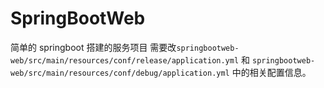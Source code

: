 # SpringBootWeb
简单的 springboot 搭建的服务项目
需要改`springbootweb-web/src/main/resources/conf/release/application.yml` 和 `springbootweb-web/src/main/resources/conf/debug/application.yml`
中的相关配置信息。
